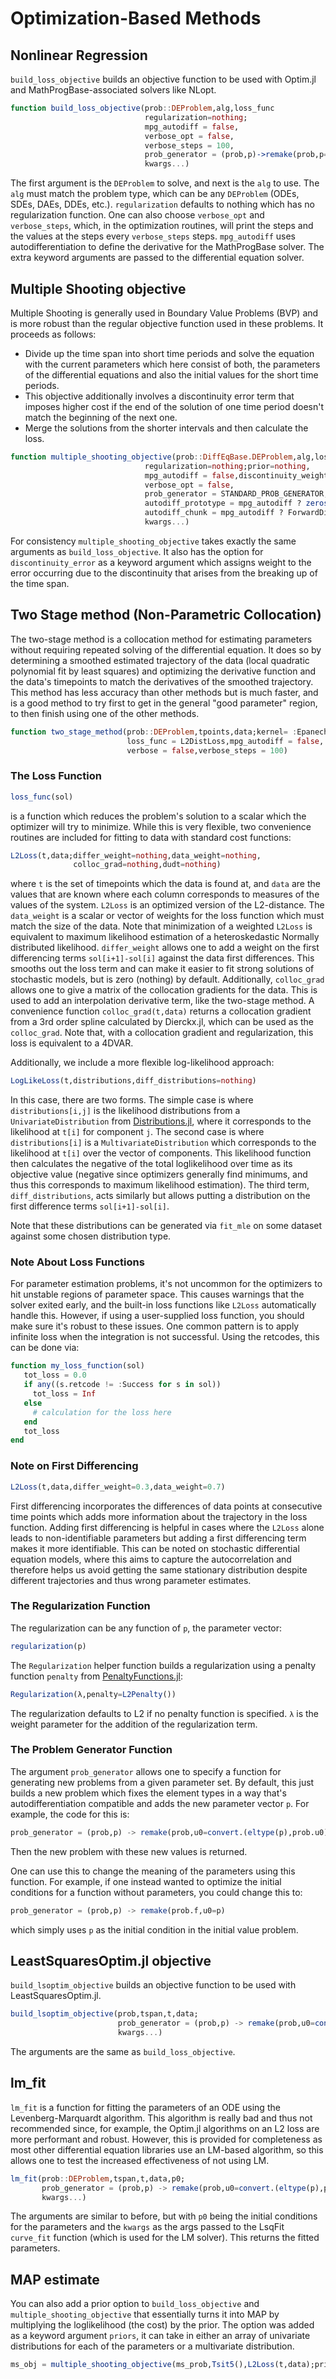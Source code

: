 # Optimization-Based Methods

## Nonlinear Regression

`build_loss_objective` builds an objective function to be used with Optim.jl
and MathProgBase-associated solvers like NLopt.

```julia
function build_loss_objective(prob::DEProblem,alg,loss_func
                              regularization=nothing;
                              mpg_autodiff = false,
                              verbose_opt = false,
                              verbose_steps = 100,
                              prob_generator = (prob,p)->remake(prob,p=p),
                              kwargs...)
```

The first argument is the `DEProblem` to solve, and next is the `alg` to use.
The `alg` must match the problem type, which can be any `DEProblem`
(ODEs, SDEs, DAEs, DDEs, etc.). `regularization` defaults to nothing
which has no regularization function. One can also choose `verbose_opt` and
`verbose_steps`, which, in the optimization routines, will print the steps
and the values at the steps every `verbose_steps` steps. `mpg_autodiff` uses
autodifferentiation to define the derivative for the MathProgBase solver.
The extra keyword arguments are passed to the differential equation solver.

## Multiple Shooting objective

Multiple Shooting is generally used in Boundary Value Problems (BVP) and is
more robust than the regular objective function used in these problems. It
proceeds as follows:

- Divide up the time span into short time periods and solve the equation
  with the current parameters which here consist of both, the parameters of the
  differential equations and also the initial values for the short time periods.
- This objective additionally involves a discontinuity error term that imposes
  higher cost if the end of the solution of one time period doesn't match the
  beginning of the next one.
- Merge the solutions from the shorter intervals and then calculate the loss.

```julia
function multiple_shooting_objective(prob::DiffEqBase.DEProblem,alg,loss,
                              regularization=nothing;prior=nothing,
                              mpg_autodiff = false,discontinuity_weight=1.0,
                              verbose_opt = false,
                              prob_generator = STANDARD_PROB_GENERATOR,
                              autodiff_prototype = mpg_autodiff ? zeros(init_N_params) : nothing,
                              autodiff_chunk = mpg_autodiff ? ForwardDiff.Chunk(autodiff_prototype) : nothing,
                              kwargs...)
```

For consistency `multiple_shooting_objective` takes exactly the same arguments
as `build_loss_objective`. It also has the option for `discontinuity_error` as
a keyword argument which assigns weight to the error occurring due to the
discontinuity that arises from the breaking up of the time span.

## Two Stage method (Non-Parametric Collocation)

The two-stage method is a collocation method for estimating parameters without
requiring repeated solving of the differential equation. It does so by
determining a smoothed estimated trajectory of the data (local quadratic polynomial
fit by least squares) and optimizing
the derivative function and the data's timepoints to match the derivatives
of the smoothed trajectory. This method has less accuracy than other methods
but is much faster, and is a good method to try first to get in the general
"good parameter" region, to then finish using one of the other methods.

```julia
function two_stage_method(prob::DEProblem,tpoints,data;kernel= :Epanechnikov,
                          loss_func = L2DistLoss,mpg_autodiff = false,
                          verbose = false,verbose_steps = 100)
```

### The Loss Function

```julia
loss_func(sol)
```

is a function which reduces the problem's solution to a scalar which the
optimizer will try to minimize. While this is very
flexible, two convenience routines are included for fitting to data with standard
cost functions:

```julia
L2Loss(t,data;differ_weight=nothing,data_weight=nothing,
              colloc_grad=nothing,dudt=nothing)
```

where `t` is the set of timepoints which the data is found at, and
`data` are the values that are known where each column corresponds to measures
of the values of the system. `L2Loss` is an optimized version
of the L2-distance. The `data_weight` is a scalar or vector
of weights for the loss function which must match the size of the data.
Note that minimization of a weighted `L2Loss` is equivalent to maximum
likelihood estimation of a heteroskedastic Normally distributed likelihood.
`differ_weight` allows one to add a weight on the first differencing terms
`sol[i+1]-sol[i]` against the data first differences. This smooths out the
loss term and can make it easier to fit strong solutions of stochastic models,
but is zero (nothing) by default. Additionally, `colloc_grad` allows one to
give a matrix of the collocation gradients for the data. This is used to add
an interpolation derivative term, like the two-stage method. A convenience
function `colloc_grad(t,data)` returns a collocation gradient from a 3rd order
spline calculated by Dierckx.jl, which can be used as the `colloc_grad`. Note
that, with a collocation gradient and regularization, this loss is equivalent
to a 4DVAR.

Additionally, we include a more flexible log-likelihood approach:

```julia
LogLikeLoss(t,distributions,diff_distributions=nothing)
```

In this case, there are two forms. The simple case is where `distributions[i,j]`
is the likelihood distributions from a `UnivariateDistribution` from
[Distributions.jl](https://juliastats.github.io/Distributions.jl/dev/), where it
corresponds to the likelihood at `t[i]` for component `j`. The second case is
where `distributions[i]` is a `MultivariateDistribution` which corresponds to
the likelihood at `t[i]` over the vector of components. This likelihood function
then calculates the negative of the total loglikelihood over time as its objective
value (negative since optimizers generally find minimums, and thus this corresponds
to maximum likelihood estimation). The third term, `diff_distributions`, acts
similarly but allows putting a distribution on the first difference terms
`sol[i+1]-sol[i]`.

Note that these distributions can be generated via `fit_mle` on some dataset
against some chosen distribution type.

### Note About Loss Functions

For parameter estimation problems, it's not uncommon for the optimizers to hit
unstable regions of parameter space. This causes warnings that the solver exited
early, and the built-in loss functions like `L2Loss`
automatically handle this. However, if using a user-supplied loss function,
you should make sure it's robust to these issues. One common pattern is to
apply infinite loss when the integration is not successful. Using the retcodes,
this can be done via:

```julia
function my_loss_function(sol)
   tot_loss = 0.0
   if any((s.retcode != :Success for s in sol))
     tot_loss = Inf
   else
     # calculation for the loss here
   end
   tot_loss
end
```

### Note on First Differencing

```julia
L2Loss(t,data,differ_weight=0.3,data_weight=0.7)
```

First differencing incorporates the differences of data points at consecutive
time points which adds more information about the trajectory in the loss
function. Adding first differencing is helpful in cases where the `L2Loss`
alone leads to non-identifiable parameters but adding a first differencing
term makes it more identifiable. This can be noted on stochastic differential
equation models, where this aims to capture the autocorrelation and therefore
helps us avoid getting the same stationary distribution despite different
trajectories and thus wrong parameter estimates.

### The Regularization Function

The regularization can be any function of `p`, the parameter vector:

```julia
regularization(p)
```

The `Regularization` helper function builds a regularization using a
penalty function `penalty` from
[PenaltyFunctions.jl](https://github.com/JuliaML/PenaltyFunctions.jl):

```julia
Regularization(λ,penalty=L2Penalty())
```

The regularization defaults to L2 if no penalty function is specified.
`λ` is the weight parameter for the addition of the regularization term.

### The Problem Generator Function

The argument `prob_generator` allows one to specify a function for generating
new problems from a given parameter set. By default, this just builds a new
problem which fixes the element types in a way that's autodifferentiation
compatible and adds the new parameter vector `p`. For example, the code for this is:

```julia
prob_generator = (prob,p) -> remake(prob,u0=convert.(eltype(p),prob.u0),p=p)
```

Then the new problem with these new values is returned.

One can use this to change the meaning of the parameters using this function. For
example, if one instead wanted to optimize the initial conditions for a function
without parameters, you could change this to:

```julia
prob_generator = (prob,p) -> remake(prob.f,u0=p)
```

which simply uses `p` as the initial condition in the initial value problem.

## LeastSquaresOptim.jl objective

`build_lsoptim_objective` builds an objective function to be used with LeastSquaresOptim.jl.

```julia
build_lsoptim_objective(prob,tspan,t,data;
                        prob_generator = (prob,p) -> remake(prob,u0=convert.(eltype(p),prob.u0),p=p),
                        kwargs...)
```

The arguments are the same as `build_loss_objective`.

## lm_fit

`lm_fit` is a function for fitting the parameters of an ODE using the Levenberg-Marquardt
algorithm. This algorithm is really bad and thus not recommended since, for example,
the Optim.jl algorithms on an L2 loss are more performant and robust. However,
this is provided for completeness as most other differential equation libraries
use an LM-based algorithm, so this allows one to test the increased effectiveness
of not using LM.

```julia
lm_fit(prob::DEProblem,tspan,t,data,p0;
       prob_generator = (prob,p) -> remake(prob,u0=convert.(eltype(p),prob.u0),p=p),
       kwargs...)
```

The arguments are similar to before, but with `p0` being the initial conditions
for the parameters and the `kwargs` as the args passed to the LsqFit `curve_fit`
function (which is used for the LM solver). This returns the fitted parameters.

## MAP estimate

You can also add a prior option to `build_loss_objective` and `multiple_shooting_objective` that essentially turns it into MAP by multiplying the loglikelihood (the cost) by the prior. The option was added as a keyword argument `priors`, it can take in either an array of univariate distributions for each of the parameters or a multivariate distribution.

```julia
ms_obj = multiple_shooting_objective(ms_prob,Tsit5(),L2Loss(t,data);priors=priors,discontinuity_weight=1.0,abstol=1e-12,reltol=1e-12)
```
